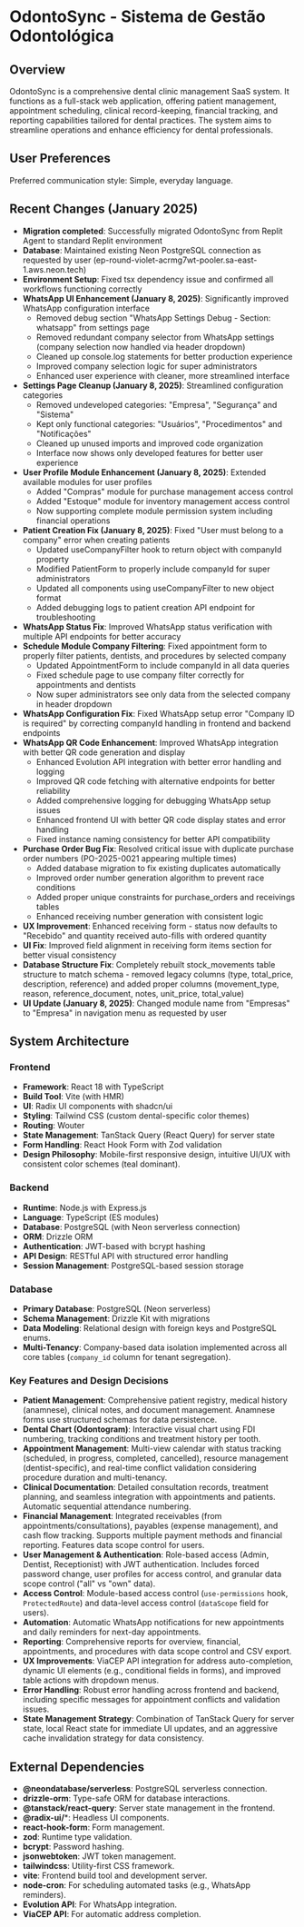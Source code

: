 # OdontoSync - Sistema de Gestão Odontológica

## Overview
OdontoSync is a comprehensive dental clinic management SaaS system. It functions as a full-stack web application, offering patient management, appointment scheduling, clinical record-keeping, financial tracking, and reporting capabilities tailored for dental practices. The system aims to streamline operations and enhance efficiency for dental professionals.

## User Preferences
Preferred communication style: Simple, everyday language.

## Recent Changes (January 2025)
- **Migration completed**: Successfully migrated OdontoSync from Replit Agent to standard Replit environment  
- **Database**: Maintained existing Neon PostgreSQL connection as requested by user (ep-round-violet-acrmg7wt-pooler.sa-east-1.aws.neon.tech)
- **Environment Setup**: Fixed tsx dependency issue and confirmed all workflows functioning correctly
- **WhatsApp UI Enhancement (January 8, 2025)**: Significantly improved WhatsApp configuration interface
  - Removed debug section "WhatsApp Settings Debug - Section: whatsapp" from settings page
  - Removed redundant company selector from WhatsApp settings (company selection now handled via header dropdown)  
  - Cleaned up console.log statements for better production experience
  - Improved company selection logic for super administrators
  - Enhanced user experience with cleaner, more streamlined interface
- **Settings Page Cleanup (January 8, 2025)**: Streamlined configuration categories
  - Removed undeveloped categories: "Empresa", "Segurança" and "Sistema" 
  - Kept only functional categories: "Usuários", "Procedimentos" and "Notificações"
  - Cleaned up unused imports and improved code organization
  - Interface now shows only developed features for better user experience
- **User Profile Module Enhancement (January 8, 2025)**: Extended available modules for user profiles
  - Added "Compras" module for purchase management access control
  - Added "Estoque" module for inventory management access control
  - Now supporting complete module permission system including financial operations
- **Patient Creation Fix (January 8, 2025)**: Fixed "User must belong to a company" error when creating patients
  - Updated useCompanyFilter hook to return object with companyId property
  - Modified PatientForm to properly include companyId for super administrators
  - Updated all components using useCompanyFilter to new object format
  - Added debugging logs to patient creation API endpoint for troubleshooting
- **WhatsApp Status Fix**: Improved WhatsApp status verification with multiple API endpoints for better accuracy
- **Schedule Module Company Filtering**: Fixed appointment form to properly filter patients, dentists, and procedures by selected company
  - Updated AppointmentForm to include companyId in all data queries
  - Fixed schedule page to use company filter correctly for appointments and dentists
  - Now super administrators see only data from the selected company in header dropdown
- **WhatsApp Configuration Fix**: Fixed WhatsApp setup error "Company ID is required" by correcting companyId handling in frontend and backend endpoints
- **WhatsApp QR Code Enhancement**: Improved WhatsApp integration with better QR code generation and display
  - Enhanced Evolution API integration with better error handling and logging
  - Improved QR code fetching with alternative endpoints for better reliability  
  - Added comprehensive logging for debugging WhatsApp setup issues
  - Enhanced frontend UI with better QR code display states and error handling
  - Fixed instance naming consistency for better API compatibility
- **Purchase Order Bug Fix**: Resolved critical issue with duplicate purchase order numbers (PO-2025-0021 appearing multiple times)
  - Added database migration to fix existing duplicates automatically
  - Improved order number generation algorithm to prevent race conditions
  - Added proper unique constraints for purchase_orders and receivings tables
  - Enhanced receiving number generation with consistent logic
- **UX Improvement**: Enhanced receiving form - status now defaults to "Recebido" and quantity received auto-fills with ordered quantity
- **UI Fix**: Improved field alignment in receiving form items section for better visual consistency
- **Database Structure Fix**: Completely rebuilt stock_movements table structure to match schema - removed legacy columns (type, total_price, description, reference) and added proper columns (movement_type, reason, reference_document, notes, unit_price, total_value)
- **UI Update (January 8, 2025)**: Changed module name from "Empresas" to "Empresa" in navigation menu as requested by user

## System Architecture

### Frontend
- **Framework**: React 18 with TypeScript
- **Build Tool**: Vite (with HMR)
- **UI**: Radix UI components with shadcn/ui
- **Styling**: Tailwind CSS (custom dental-specific color themes)
- **Routing**: Wouter
- **State Management**: TanStack Query (React Query) for server state
- **Form Handling**: React Hook Form with Zod validation
- **Design Philosophy**: Mobile-first responsive design, intuitive UI/UX with consistent color schemes (teal dominant).

### Backend
- **Runtime**: Node.js with Express.js
- **Language**: TypeScript (ES modules)
- **Database**: PostgreSQL (with Neon serverless connection)
- **ORM**: Drizzle ORM
- **Authentication**: JWT-based with bcrypt hashing
- **API Design**: RESTful API with structured error handling
- **Session Management**: PostgreSQL-based session storage

### Database
- **Primary Database**: PostgreSQL (Neon serverless)
- **Schema Management**: Drizzle Kit with migrations
- **Data Modeling**: Relational design with foreign keys and PostgreSQL enums.
- **Multi-Tenancy**: Company-based data isolation implemented across all core tables (`company_id` column for tenant segregation).

### Key Features and Design Decisions
- **Patient Management**: Comprehensive patient registry, medical history (anamnese), clinical notes, and document management. Anamnese forms use structured schemas for data persistence.
- **Dental Chart (Odontogram)**: Interactive visual chart using FDI numbering, tracking conditions and treatment history per tooth.
- **Appointment Management**: Multi-view calendar with status tracking (scheduled, in progress, completed, cancelled), resource management (dentist-specific), and real-time conflict validation considering procedure duration and multi-tenancy.
- **Clinical Documentation**: Detailed consultation records, treatment planning, and seamless integration with appointments and patients. Automatic sequential attendance numbering.
- **Financial Management**: Integrated receivables (from appointments/consultations), payables (expense management), and cash flow tracking. Supports multiple payment methods and financial reporting. Features data scope control for users.
- **User Management & Authentication**: Role-based access (Admin, Dentist, Receptionist) with JWT authentication. Includes forced password change, user profiles for access control, and granular data scope control ("all" vs "own" data).
- **Access Control**: Module-based access control (`use-permissions` hook, `ProtectedRoute`) and data-level access control (`dataScope` field for users).
- **Automation**: Automatic WhatsApp notifications for new appointments and daily reminders for next-day appointments.
- **Reporting**: Comprehensive reports for overview, financial, appointments, and procedures with data scope control and CSV export.
- **UX Improvements**: ViaCEP API integration for address auto-completion, dynamic UI elements (e.g., conditional fields in forms), and improved table actions with dropdown menus.
- **Error Handling**: Robust error handling across frontend and backend, including specific messages for appointment conflicts and validation issues.
- **State Management Strategy**: Combination of TanStack Query for server state, local React state for immediate UI updates, and an aggressive cache invalidation strategy for data consistency.

## External Dependencies

- **@neondatabase/serverless**: PostgreSQL serverless connection.
- **drizzle-orm**: Type-safe ORM for database interactions.
- **@tanstack/react-query**: Server state management in the frontend.
- **@radix-ui/***: Headless UI components.
- **react-hook-form**: Form management.
- **zod**: Runtime type validation.
- **bcrypt**: Password hashing.
- **jsonwebtoken**: JWT token management.
- **tailwindcss**: Utility-first CSS framework.
- **vite**: Frontend build tool and development server.
- **node-cron**: For scheduling automated tasks (e.g., WhatsApp reminders).
- **Evolution API**: For WhatsApp integration.
- **ViaCEP API**: For automatic address completion.